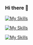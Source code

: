 ### Hi there 👋

[![My Skills](https://skillicons.dev/icons?i=apple,linux)](https://skillicons.dev)

[![My Skills](https://skillicons.dev/icons?i=c,cpp,css,html,lua,md,python,rust,ts)](https://skillicons.dev)

[![My Skills](https://skillicons.dev/icons?i=vim,neovim)](https://skillicons.dev)

